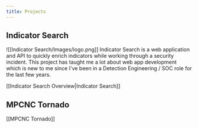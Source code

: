 ```yaml
---
title: Projects
---
```

## Indicator Search
![[Indicator Search/Images/logo.png]]
Indicator Search is a web application and API to quickly enrich indicators while working through a security incident. This project has taught me a lot about web app development which is new to me since I've been in a Detection Engineering / SOC role for the last few years. 

[[Indicator Search Overview|Indicator Search]] 

## MPCNC Tornado
[[MPCNC Tornado]]
